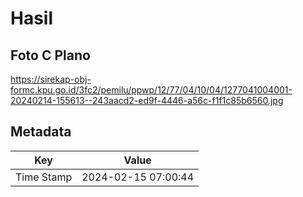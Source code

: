 # Hasil

## Foto C Plano

https://sirekap-obj-formc.kpu.go.id/3fc2/pemilu/ppwp/12/77/04/10/04/1277041004001-20240214-155613--243aacd2-ed9f-4446-a56c-f1f1c85b6560.jpg


## Metadata

| Key        | Value               |
| ---------- | ------------------- |
| Time Stamp | 2024-02-15 07:00:44 |



